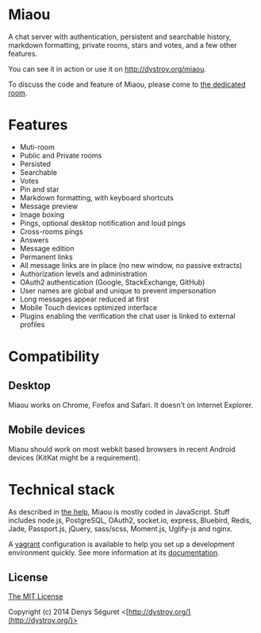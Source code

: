 # Miaou

A chat server with authentication, persistent and searchable history, markdown formatting, private rooms, stars and votes, and a few other features.

You can see it in action or use it on http://dystroy.org/miaou.

To discuss the code and feature of Miaou, please come to [the dedicated room](http://dystroy.org/miaou/1?Miaou).

# Features

* Muti-room
* Public and Private rooms
* Persisted
* Searchable
* Votes
* Pin and star
* Markdown formatting, with keyboard shortcuts
* Message preview
* Image boxing
* Pings, optional desktop notification and loud pings
* Cross-rooms pings 
* Answers
* Message edition
* Permanent links
* All message links are in place (no new window, no passive extracts)
* Authorization levels and administration
* OAuth2 authentication (Google, StackExchange, GitHub)
* User names are global and unique to prevent impersonation
* Long messages appear reduced at first
* Mobile Touch devices optimized interface
* Plugins enabling the verification the chat user is linked to external profiles

# Compatibility

## Desktop

Miaou works on Chrome, Firefox and Safari. It doesn't on Internet Explorer.

## Mobile devices

Miaou should work on most webkit based browsers in recent Android devices (KitKat might be a requirement).

# Technical stack

As described in [the help](http://dystroy.org/miaou/help#Technical_Stack), Miaou is mostly coded in JavaScript. Stuff includes node.js, PostgreSQL, OAuth2, socket.io, express, Bluebird, Redis, Jade, Passport.js, jQuery, sass/scss, Moment.js, Uglify-js and nginx.

A [vagrant](http://www.vagrantup.com/) configuration is available to help you set up a development environment quickly. See more information at its [documentation](vagrant/vagrant.md).

## License

[The MIT License](http://opensource.org/licenses/MIT)

Copyright (c) 2014 Denys Séguret <[http://dystroy.org/](http://dystroy.org/)>
